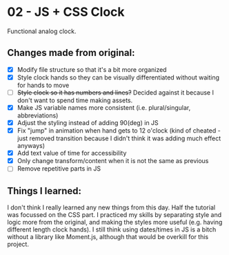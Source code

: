 # 02 - JS + CSS Clock
Functional analog clock.

## Changes made from original:
- [x] Modify file structure so that it's a bit more organized
- [x] Style clock hands so they can be visually differentiated without waiting for hands to move
- [ ] ~~Style clock so it has numbers and lines?~~ Decided against it because I don't want to spend time making assets.
- [x] Make JS variable names more consistent (i.e. plural/singular, abbreviations)
- [x] Adjust the styling instead of adding 90(deg) in JS
- [x] Fix "jump" in animation when hand gets to 12 o'clock (kind of cheated - just removed transition because I didn't think it was adding much effect anyways)
- [x] Add text value of time for accessibility
- [x] Only change transform/content when it is not the same as previous
- [ ] Remove repetitive parts in JS

## Things I learned:
I don't think I really learned any new things from this day. Half the tutorial was focussed on the CSS part. I practiced my skills by separating style and logic more from the original, and making the styles more useful (e.g. having different length clock hands). I still think using dates/times in JS is a bitch without a library like Moment.js, although that would be overkill for this project.
